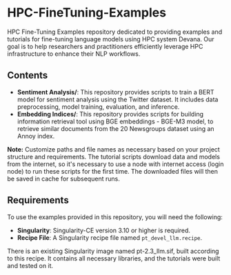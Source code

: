 # HPC-FineTuning-Examples
HPC Fine-Tuning Examples repository dedicated to providing examples and tutorials for fine-tuning language models using HPC system Devana.
Our goal is to help researchers and practitioners efficiently leverage HPC infrastructure to enhance their NLP workflows.

## Contents
- **Sentiment Analysis/**: This repository provides scripts to train a BERT model for sentiment analysis using the Twitter dataset. It includes data preprocessing, model training, evaluation, and inference.
- **Embedding Indices/**: This repository provides scripts for building information retrieval tool using BGE embeddings - BGE-M3 model, to retrieve similar documents from the 20 Newsgroups dataset using an Annoy index.

**Note:** Customize paths and file names as necessary based on your project structure and requirements.
The tutorial scripts download data and models from the internet, so it's necessary to use a node with internet access (login node) to run these scripts for the first time. The downloaded files will then be saved in cache for subsequent runs.

## Requirements

To use the examples provided in this repository, you will need the following:

- **Singularity**: Singularity-CE version 3.10 or higher is required. 
- **Recipe File**: A Singularity recipe file named `pt_devel_llm.recipe`.

There is an existing Singularity image named pt-2.3_llm.sif, built according to this recipe. It contains all necessary libraries, and the tutorials were built and tested on it.